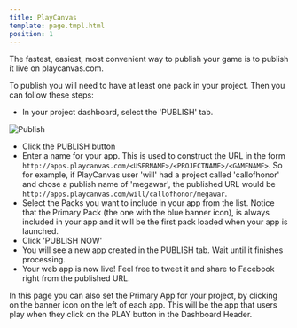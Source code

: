 ```yaml
---
title: PlayCanvas
template: page.tmpl.html
position: 1
---
```


The fastest, easiest, most convenient way to publish your game is to publish it live on playcanvas.com.

To publish you will need to have at least one pack in your project. Then you can follow these steps:

* In your project dashboard, select the 'PUBLISH' tab.

![Publish](/images/platform/dashboard_publish.png)

* Click the PUBLISH button
* Enter a name for your app. This is used to construct the URL in the form `http://apps.playcanvas.com/<USERNAME>/<PROJECTNAME>/<GAMENAME>`. So for example, if PlayCanvas user 'will' had a project called 'callofhonor' and chose a publish name of 'megawar', the published URL would be `http://apps.playcanvas.com/will/callofhonor/megawar`.
* Select the Packs you want to include in your app from the list. Notice that the Primary Pack (the one with the blue banner icon), is always included in your app and it will be the first pack loaded when your app is launched.
* Click 'PUBLISH NOW'
* You will see a new app created in the PUBLISH tab. Wait until it finishes processing.
* Your web app is now live! Feel free to tweet it and share to Facebook right from the published URL.

In this page you can also set the Primary App for your project, by clicking on the banner icon on the left of each app. This will be the app that users play when they click on the PLAY button in the Dashboard Header.
